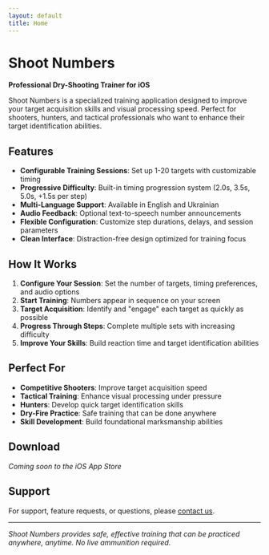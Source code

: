 ```yaml
---
layout: default
title: Home
---
```


# Shoot Numbers

**Professional Dry-Shooting Trainer for iOS**

Shoot Numbers is a specialized training application designed to improve your target acquisition skills and visual processing speed. Perfect for shooters, hunters, and tactical professionals who want to enhance their target identification abilities.

## Features

- **Configurable Training Sessions**: Set up 1-20 targets with customizable timing
- **Progressive Difficulty**: Built-in timing progression system (2.0s, 3.5s, 5.0s, +1.5s per step)
- **Multi-Language Support**: Available in English and Ukrainian
- **Audio Feedback**: Optional text-to-speech number announcements
- **Flexible Configuration**: Customize step durations, delays, and session parameters
- **Clean Interface**: Distraction-free design optimized for training focus

## How It Works

1. **Configure Your Session**: Set the number of targets, timing preferences, and audio options
2. **Start Training**: Numbers appear in sequence on your screen
3. **Target Acquisition**: Identify and "engage" each target as quickly as possible
4. **Progress Through Steps**: Complete multiple sets with increasing difficulty
5. **Improve Your Skills**: Build reaction time and target identification abilities

## Perfect For

- **Competitive Shooters**: Improve target acquisition speed
- **Tactical Training**: Enhance visual processing under pressure
- **Hunters**: Develop quick target identification skills
- **Dry-Fire Practice**: Safe training that can be done anywhere
- **Skill Development**: Build foundational marksmanship abilities

## Download

*Coming soon to the iOS App Store*

## Support

For support, feature requests, or questions, please [contact us](mailto:vitaliy.bashun@gmail.com).

---

*Shoot Numbers provides safe, effective training that can be practiced anywhere, anytime. No live ammunition required.*
